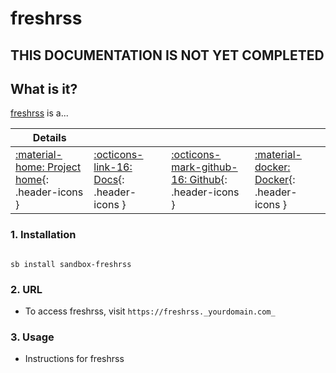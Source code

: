# freshrss

## THIS DOCUMENTATION IS NOT YET COMPLETED

## What is it?

[freshrss](https://freshrss.org/) is a...

| Details     |             |             |             |
|-------------|-------------|-------------|-------------|
| [:material-home: Project home](https://freshrss.url){: .header-icons } | [:octicons-link-16: Docs](https://freshrss.docs.url){: .header-icons } | [:octicons-mark-github-16: Github](https://github.com/freshrss/freshrss){: .header-icons } | [:material-docker: Docker](https://hub.docker.com/r/freshrss/freshrss){: .header-icons }|

### 1. Installation

``` shell

sb install sandbox-freshrss

```

### 2. URL

- To access freshrss, visit `https://freshrss._yourdomain.com_`

### 3. Usage

- Instructions for freshrss
